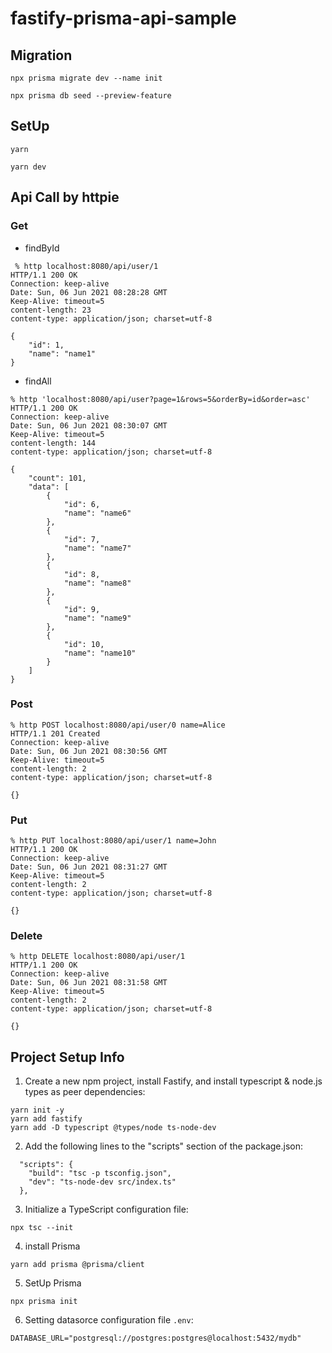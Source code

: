 # fastify-prisma-api-sample

## Migration

```
npx prisma migrate dev --name init
```

```
npx prisma db seed --preview-feature
```

## SetUp

```
yarn
```

```
yarn dev
```

## Api Call by httpie

### Get

* findById

```
 % http localhost:8080/api/user/1
HTTP/1.1 200 OK
Connection: keep-alive
Date: Sun, 06 Jun 2021 08:28:28 GMT
Keep-Alive: timeout=5
content-length: 23
content-type: application/json; charset=utf-8

{
    "id": 1,
    "name": "name1"
}
```

* findAll

```
% http 'localhost:8080/api/user?page=1&rows=5&orderBy=id&order=asc'
HTTP/1.1 200 OK
Connection: keep-alive
Date: Sun, 06 Jun 2021 08:30:07 GMT
Keep-Alive: timeout=5
content-length: 144
content-type: application/json; charset=utf-8

{
    "count": 101,
    "data": [
        {
            "id": 6,
            "name": "name6"
        },
        {
            "id": 7,
            "name": "name7"
        },
        {
            "id": 8,
            "name": "name8"
        },
        {
            "id": 9,
            "name": "name9"
        },
        {
            "id": 10,
            "name": "name10"
        }
    ]
}
```

### Post

```
% http POST localhost:8080/api/user/0 name=Alice
HTTP/1.1 201 Created
Connection: keep-alive
Date: Sun, 06 Jun 2021 08:30:56 GMT
Keep-Alive: timeout=5
content-length: 2
content-type: application/json; charset=utf-8

{}
```

### Put

```
% http PUT localhost:8080/api/user/1 name=John
HTTP/1.1 200 OK
Connection: keep-alive
Date: Sun, 06 Jun 2021 08:31:27 GMT
Keep-Alive: timeout=5
content-length: 2
content-type: application/json; charset=utf-8

{}
```

### Delete

```
% http DELETE localhost:8080/api/user/1
HTTP/1.1 200 OK
Connection: keep-alive
Date: Sun, 06 Jun 2021 08:31:58 GMT
Keep-Alive: timeout=5
content-length: 2
content-type: application/json; charset=utf-8

{}
```

## Project Setup Info

1. Create a new npm project, install Fastify, and install typescript & node.js types as peer dependencies:

```
yarn init -y
yarn add fastify
yarn add -D typescript @types/node ts-node-dev
```

2. Add the following lines to the "scripts" section of the package.json:

```
  "scripts": {
    "build": "tsc -p tsconfig.json",
    "dev": "ts-node-dev src/index.ts"
  },
```

3. Initialize a TypeScript configuration file:

```
npx tsc --init
```

4. install Prisma

```
yarn add prisma @prisma/client
```

5. SetUp Prisma

```
npx prisma init
```

6. Setting datasorce configuration file `.env`:

```
DATABASE_URL="postgresql://postgres:postgres@localhost:5432/mydb"
```